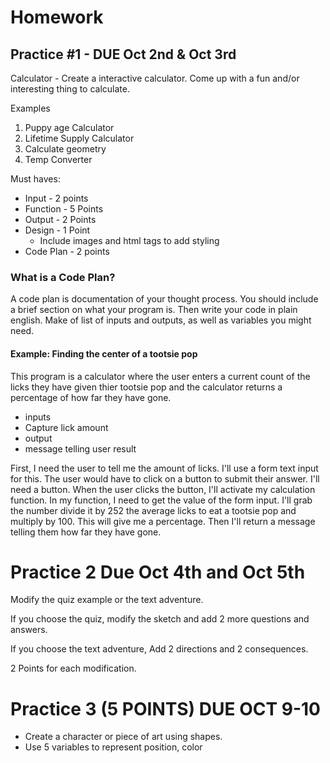 # Homework

## Practice #1 - DUE Oct 2nd & Oct 3rd

Calculator - Create a interactive calculator. Come up with a fun and/or interesting thing to calculate.

Examples
1.	Puppy age Calculator
2.	Lifetime Supply Calculator
3.	Calculate geometry
4.	Temp Converter

Must haves:

* Input - 2 points
* Function - 5 Points
* Output - 2 Points
* Design - 1 Point
  * Include images and html tags to add styling
* Code Plan - 2 points
 
### What is a Code Plan?

A code plan is documentation of your thought process. You should include a brief section on what your program is. Then write your code in plain english. Make of list of inputs and outputs, as well as variables you might need.

#### Example: Finding the center of a tootsie pop

This program is a calculator where the user enters a current count of the licks they have given thier tootsie pop and the calculator returns a percentage of how far they have gone.

* inputs
 * Capture lick amount
* output
 * message telling user result
 
 First, I need the user to tell me the amount of licks. I'll use a form text input for this. The user would have to click on a button to submit their answer. I'll need a button. When the user clicks the button, I'll activate my calculation function. In my function, I need to get the value of the form input. I'll grab the number divide it by 252 the average licks to eat a tootsie pop and multiply by 100. This will give me a percentage. Then I'll return a message telling them how far they have gone.

# Practice 2 Due Oct 4th and Oct 5th

Modify the quiz example or the text adventure.

If you choose the quiz, modify the sketch and add 2 more questions and answers.

If you choose the text adventure, Add 2 directions and 2 consequences.

2 Points for each modification.

# Practice 3 (5 POINTS) DUE OCT 9-10

* Create a character or piece of art using shapes.
* Use 5 variables to represent position, color


